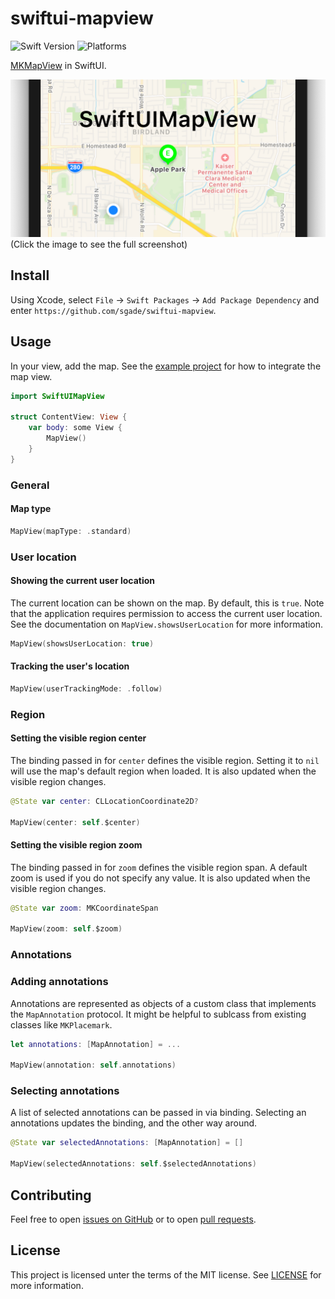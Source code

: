 # swiftui-mapview

![Swift Version](https://img.shields.io/badge/Swift-5.2-orange.svg?logo=swift)
![Platforms](https://img.shields.io/badge/Platforms-iOS-yellow.svg?logo=apple)

[MKMapView](https://developer.apple.com/documentation/mapkit/mkmapview) in SwiftUI.

[![Social Preview](assets/social-preview.png)](assets/screen.png)
(Click the image to see the full screenshot)

## Install

Using Xcode, select `File` -> `Swift Packages` -> `Add Package Dependency` and enter `https://github.com/sgade/swiftui-mapview`.

## Usage

In your view, add the map.
See the [example project](MapViewExample) for how to integrate the map view.

```swift
import SwiftUIMapView

struct ContentView: View {
    var body: some View {
        MapView()
    }
}
```

### General

#### Map type

```swift
MapView(mapType: .standard)
```

### User location

#### Showing the current user location

The current location can be shown on the map. By default, this is `true`.
Note that the application requires permission to access the current user location.
See the documentation on `MapView.showsUserLocation` for more information.

```swift
MapView(showsUserLocation: true)
```

#### Tracking the user's location

```swift
MapView(userTrackingMode: .follow)
```

### Region

#### Setting the visible region center

The binding passed in for `center` defines the visible region. Setting it to `nil` will use the map's default region when loaded.
It is also updated when the visible region changes.

```swift
@State var center: CLLocationCoordinate2D?

MapView(center: self.$center)
```

#### Setting the visible region zoom

The binding passed in for `zoom` defines the visible region span. A default zoom is used if you do not specify any value.
It is also updated when the visible region changes.

```swift
@State var zoom: MKCoordinateSpan

MapView(zoom: self.$zoom)
```

### Annotations

### Adding annotations

Annotations are represented as objects of a custom class that implements the `MapAnnotation` protocol.
It might be helpful to sublcass from existing classes like `MKPlacemark`.

```swift
let annotations: [MapAnnotation] = ...

MapView(annotation: self.annotations)
```

### Selecting annotations

A list of selected annotations can be passed in via binding.
Selecting an annotations updates the binding, and the other way around.

```swift
@State var selectedAnnotations: [MapAnnotation] = []

MapView(selectedAnnotations: self.$selectedAnnotations)
```

## Contributing

Feel free to open [issues on GitHub](https://github.com/sgade/swiftui-mapview/issues) or to open [pull requests](https://github.com/sgade/swiftui-mapview/pulls).

## License

This project is licensed unter the terms of the MIT license. See [LICENSE](./LICENSE) for more information.
